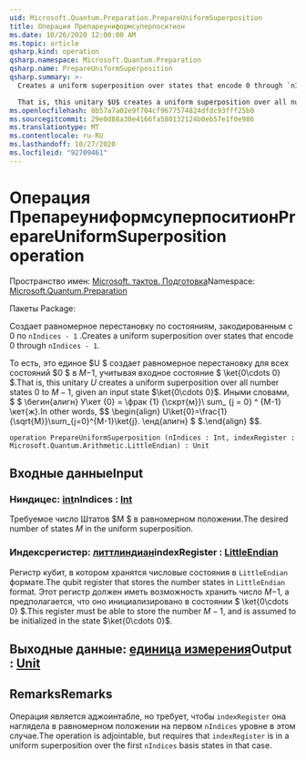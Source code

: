 ```yaml
---
uid: Microsoft.Quantum.Preparation.PrepareUniformSuperposition
title: Операция Препареуниформсуперпоситион
ms.date: 10/26/2020 12:00:00 AM
ms.topic: article
qsharp.kind: operation
qsharp.namespace: Microsoft.Quantum.Preparation
qsharp.name: PrepareUniformSuperposition
qsharp.summary: >-
  Creates a uniform superposition over states that encode 0 through `nIndices - 1`.

  That is, this unitary $U$ creates a uniform superposition over all number states $0$ to $M-1$, given an input state $\ket{0\cdots 0}$. In other words, $$ \begin{align} U\ket{0}=\frac{1}{\sqrt{M}}\sum_{j=0}^{M-1}\ket{j}. \end{align} $$.
ms.openlocfilehash: 8b57a7a02e9f704cf9677574824dfdc93fff25b0
ms.sourcegitcommit: 29e0d88a30e4166fa580132124b0eb57e1f0e986
ms.translationtype: MT
ms.contentlocale: ru-RU
ms.lasthandoff: 10/27/2020
ms.locfileid: "92709461"
---
```

# <a name="prepareuniformsuperposition-operation"></a><span data-ttu-id="d798b-102">Операция Препареуниформсуперпоситион</span><span class="sxs-lookup"><span data-stu-id="d798b-102">PrepareUniformSuperposition operation</span></span>

<span data-ttu-id="d798b-103">Пространство имен: [Microsoft. тактов. Подготовка](xref:Microsoft.Quantum.Preparation)</span><span class="sxs-lookup"><span data-stu-id="d798b-103">Namespace: [Microsoft.Quantum.Preparation](xref:Microsoft.Quantum.Preparation)</span></span>

<span data-ttu-id="d798b-104">Пакеты [](https://nuget.org/packages/)</span><span class="sxs-lookup"><span data-stu-id="d798b-104">Package: [](https://nuget.org/packages/)</span></span>


<span data-ttu-id="d798b-105">Создает равномерное перестановку по состояниям, закодированным с 0 по `nIndices - 1` .</span><span class="sxs-lookup"><span data-stu-id="d798b-105">Creates a uniform superposition over states that encode 0 through `nIndices - 1`.</span></span>

<span data-ttu-id="d798b-106">То есть, это единое $U $ создает равномерное перестановку для всех состояний $0 $ в $M-$1, учитывая входное состояние $ \ket{0\cdots 0} $.</span><span class="sxs-lookup"><span data-stu-id="d798b-106">That is, this unitary $U$ creates a uniform superposition over all number states $0$ to $M-1$, given an input state $\ket{0\cdots 0}$.</span></span> <span data-ttu-id="d798b-107">Иными словами, $ $ \бегин{алигн} У\кет {0} = \фрак {1} {\скрт{м}}\ sum_ {j = 0} ^ {M-1} \кет{ж}.</span><span class="sxs-lookup"><span data-stu-id="d798b-107">In other words, $$ \begin{align} U\ket{0}=\frac{1}{\sqrt{M}}\sum_{j=0}^{M-1}\ket{j}.</span></span>
<span data-ttu-id="d798b-108">\енд{алигн} $ $.</span><span class="sxs-lookup"><span data-stu-id="d798b-108">\end{align} $$.</span></span>

```qsharp
operation PrepareUniformSuperposition (nIndices : Int, indexRegister : Microsoft.Quantum.Arithmetic.LittleEndian) : Unit
```


## <a name="input"></a><span data-ttu-id="d798b-109">Входные данные</span><span class="sxs-lookup"><span data-stu-id="d798b-109">Input</span></span>

### <a name="nindices--int"></a><span data-ttu-id="d798b-110">Ниндицес: [int](xref:microsoft.quantum.lang-ref.int)</span><span class="sxs-lookup"><span data-stu-id="d798b-110">nIndices : [Int](xref:microsoft.quantum.lang-ref.int)</span></span>

<span data-ttu-id="d798b-111">Требуемое число Штатов $M $ в равномерном положении.</span><span class="sxs-lookup"><span data-stu-id="d798b-111">The desired number of states $M$ in the uniform superposition.</span></span>


### <a name="indexregister--littleendian"></a><span data-ttu-id="d798b-112">Индексрегистер: [литтлиндиан](xref:Microsoft.Quantum.Arithmetic.LittleEndian)</span><span class="sxs-lookup"><span data-stu-id="d798b-112">indexRegister : [LittleEndian](xref:Microsoft.Quantum.Arithmetic.LittleEndian)</span></span>

<span data-ttu-id="d798b-113">Регистр кубит, в котором хранятся числовые состояния в `LittleEndian` формате.</span><span class="sxs-lookup"><span data-stu-id="d798b-113">The qubit register that stores the number states in `LittleEndian` format.</span></span>
<span data-ttu-id="d798b-114">Этот регистр должен иметь возможность хранить число $M-$1, а предполагается, что оно инициализировано в состоянии $ \ket{0\cdots 0} $.</span><span class="sxs-lookup"><span data-stu-id="d798b-114">This register must be able to store the number $M-1$, and is assumed to be initialized in the state $\ket{0\cdots 0}$.</span></span>



## <a name="output--unit"></a><span data-ttu-id="d798b-115">Выходные данные: [единица измерения](xref:microsoft.quantum.lang-ref.unit)</span><span class="sxs-lookup"><span data-stu-id="d798b-115">Output : [Unit](xref:microsoft.quantum.lang-ref.unit)</span></span>



## <a name="remarks"></a><span data-ttu-id="d798b-116">Remarks</span><span class="sxs-lookup"><span data-stu-id="d798b-116">Remarks</span></span>

<span data-ttu-id="d798b-117">Операция является аджоинтабле, но требует, чтобы `indexRegister` она наглядела в равномерном положении на первом `nIndices` уровне в этом случае.</span><span class="sxs-lookup"><span data-stu-id="d798b-117">The operation is adjointable, but requires that `indexRegister` is in a uniform superposition over the first `nIndices` basis states in that case.</span></span>